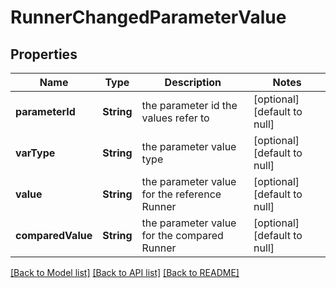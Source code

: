 # RunnerChangedParameterValue
## Properties

Name | Type | Description | Notes
------------ | ------------- | ------------- | -------------
**parameterId** | **String** | the parameter id the values refer to | [optional] [default to null]
**varType** | **String** | the parameter value type | [optional] [default to null]
**value** | **String** | the parameter value for the reference Runner | [optional] [default to null]
**comparedValue** | **String** | the parameter value for the compared Runner | [optional] [default to null]

[[Back to Model list]](../README.md#documentation-for-models) [[Back to API list]](../README.md#documentation-for-api-endpoints) [[Back to README]](../README.md)

